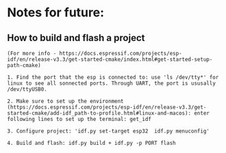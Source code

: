 # Notes for future:

## How to build and flash a project
    (For more info - https://docs.espressif.com/projects/esp-idf/en/release-v3.3/get-started-cmake/index.html#get-started-setup-path-cmake)

    1. Find the port that the esp is connected to: use 'ls /dev/tty*' for linux to see all sonnected ports. Through UART, the port is ususally /dev/ttyUSB0. 

    2. Make sure to set up the environment (https://docs.espressif.com/projects/esp-idf/en/release-v3.3/get-started-cmake/add-idf_path-to-profile.html#linux-and-macos): enter following lines to set up the terminal: get_idf

    3. Configure project: 'idf.py set-target esp32  idf.py menuconfig'

    4. Build and flash: idf.py build + idf.py -p PORT flash
